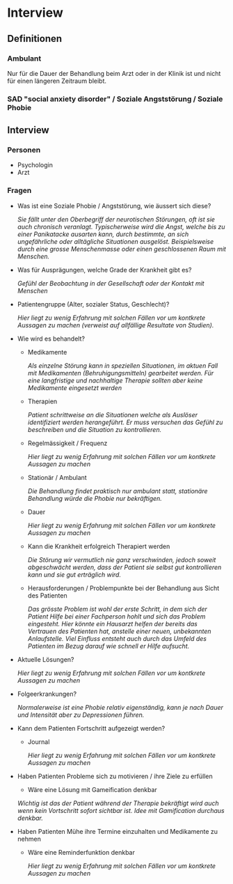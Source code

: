 # Interview
## Definitionen
### Ambulant
Nur für die Dauer der Behandlung beim Arzt oder in der Klinik ist und nicht für einen längeren Zeitraum bleibt.

### SAD "social anxiety disorder" / Soziale Angststörung / Soziale Phobie

## Interview
### Personen
- Psychologin
- Arzt

### Fragen
- Was ist eine Soziale Phobie / Angststörung, wie äussert sich diese?

  *Sie fällt unter den Oberbegriff der neurotischen Störungen, oft ist sie auch chronisch veranlagt.
  Typischerweise wird die Angst, welche bis zu einer Panikatacke ausarten kann, durch bestimmte, 
  an sich ungefährliche oder alltägliche Situationen ausgelöst.
  Beispielsweise durch eine grosse Menschenmasse oder einen geschlossenen Raum mit Menschen.*
  
- Was für Ausprägungen, welche Grade der Krankheit gibt es?

  *Gefühl der Beobachtung in der Gesellschaft oder der Kontakt mit Menschen*

- Patientengruppe (Alter, sozialer Status, Geschlecht)?

  *Hier liegt zu wenig Erfahrung mit solchen Fällen vor um kontkrete Aussagen zu machen (verweist auf allfällige Resultate von Studien).*

- Wie wird es behandelt?
  - Medikamente

    *Als einzelne Störung kann in speziellen Situationen, im aktuen Fall mit Medikamenten (Behruhigungsmitteln) gearbeitet werden. 
    Für eine langfristige und nachhaltige Therapie sollten aber keine Medikamente eingesetzt werden*

  - Therapien

    *Patient schrittweise an die Situationen welche als Auslöser identifiziert werden herangeführt. 
    Er muss versuchen das Gefühl zu beschreiben und die Situation zu kontrollieren.*

  - Regelmässigkeit / Frequenz

    *Hier liegt zu wenig Erfahrung mit solchen Fällen vor um kontkrete Aussagen zu machen*

  - Stationär / Ambulant

    *Die Behandlung findet praktisch nur ambulant statt, stationäre Behandlung würde die Phobie nur bekräftigen.*

  - Dauer

    *Hier liegt zu wenig Erfahrung mit solchen Fällen vor um kontkrete Aussagen zu machen*

  - Kann die Krankheit erfolgreich Therapiert werden

    *Die Störung wir vermutlich nie ganz verschwinden, jedoch soweit abgeschwächt werden, 
    dass der Patient sie selbst gut kontrollieren kann und sie gut erträglich wird.*

  - Herausforderungen / Problempunkte bei der Behandlung aus Sicht des Patienten

    *Das grösste Problem ist wohl der erste Schritt, in dem sich der Patient Hilfe bei einer Fachperson hohlt und sich das Problem eingesteht.
    Hier könnte ein Hausarzt helfen der bereits das Vertrauen des Patienten hat, anstelle einer neuen, unbekannten Anlaufstelle.
    Viel Einfluss entsteht auch durch das Umfeld des Patienten im Bezug darauf wie schnell er Hilfe aufsucht.*

- Aktuelle Lösungen?

    *Hier liegt zu wenig Erfahrung mit solchen Fällen vor um kontkrete Aussagen zu machen*

- Folgeerkrankungen?

    *Normalerweise ist eine Phobie relativ eigenständig, kann je nach Dauer und Intensität aber zu Depressionen führen.*

- Kann dem Patienten Fortschritt aufgezeigt werden?
  - Journal

    *Hier liegt zu wenig Erfahrung mit solchen Fällen vor um kontkrete Aussagen zu machen*

- Haben Patienten Probleme sich zu motivieren / ihre Ziele zu erfüllen
  - Wäre eine Lösung mit Gameification denkbar

   *Wichtig ist das der Patient während der Therapie bekräftigt wird auch wenn kein Vortschritt sofort sichtbar ist.
   Idee mit Gamification durchaus denkbar.*

- Haben Patienten Mühe ihre Termine einzuhalten und Medikamente zu nehmen
  - Wäre eine Reminderfunktion denkbar

    *Hier liegt zu wenig Erfahrung mit solchen Fällen vor um kontkrete Aussagen zu machen*
